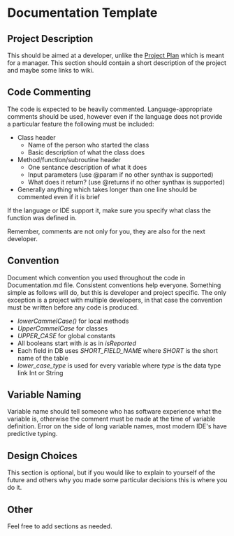 # Documentation Template

## Project Description

This should be aimed at a developer, unlike the [Project Plan](SLTC%20Project%20Plan.md) which is meant for a manager. This section should contain a short description of the project and maybe some links to wiki.

## Code Commenting

The code is expected to be heavily commented. Language-appropriate comments should be used, however even if the language does not provide a particular feature the following must be included:

* Class header
  * Name of the person who started the class
  * Basic description of what the class does
* Method/function/subroutine header
  * One sentance description of what it does
  * Input parameters (use @param if no other synthax is supported)
  * What does it return? (use @returns if no other synthax is supported)
* Generally anything which takes longer than one line should be commented even if it is brief

If the language or IDE support it, make sure you specify what class the function was defined in.

Remember, comments are not only for you, they are also for the next developer.

## Convention

Document which convention you used throughout the code in Documentation.md file. Consistent conventions help everyone. Something simple as follows will do, but this is developer and project specific. The only exception is a project with multiple developers, in that case the convention must be written before any code is produced.

* *lowerCammelCase()* for local methods
* *UpperCammelCase* for classes
* *UPPER_CASE* for global constants
* All booleans start with *is* as in *isReported*
* Each field in DB uses *SHORT_FIELD_NAME* where *SHORT* is the short name of the table
* *lower_case_type* is used for every variable where *type* is the data type link Int or String

## Variable Naming

Variable name should tell someone who has software experience what the variable is, otherwise the comment must be made at the time of variable definition. Error on the side of long variable names, most modern IDE's have predictive typing.

## Design Choices

This section is optional, but if you would like to explain to yourself of the future and others why you made some particular decisions this is where you do it.

## Other

Feel free to add sections as needed.
